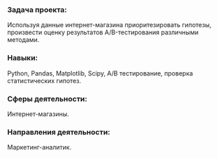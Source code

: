 ### Задача проекта:
Используя данные интернет-магазина приоритезировать гипотезы, произвести оценку результатов A/B-тестирования различными методами.

### Навыки:
Python, Pandas, Matplotlib, Scipy, A/B тестирование, проверка статистических гипотез.

### Сферы деятельности:
Интернет-магазины.

### Направления деятельности:
Маркетинг-аналитик.

